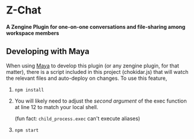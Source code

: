 # Z-Chat
#### A Zengine Plugin for one-on-one conversations and file-sharing among workspace members

## Developing with Maya

When using [Maya](https://github.com/ZengineHQ/maya) to develop this plugin (or any zengine plugin, for that matter), there is a script included in this project (chokidar.js) that will watch the relevant files and auto-deploy on changes. To use this feature,

1. `npm install`

2. You will likely need to adjust the _second argument_ of the exec function at line 12 to match your local shell.

    (fun fact: `child_process.exec` can't execute aliases)

3. `npm start`
